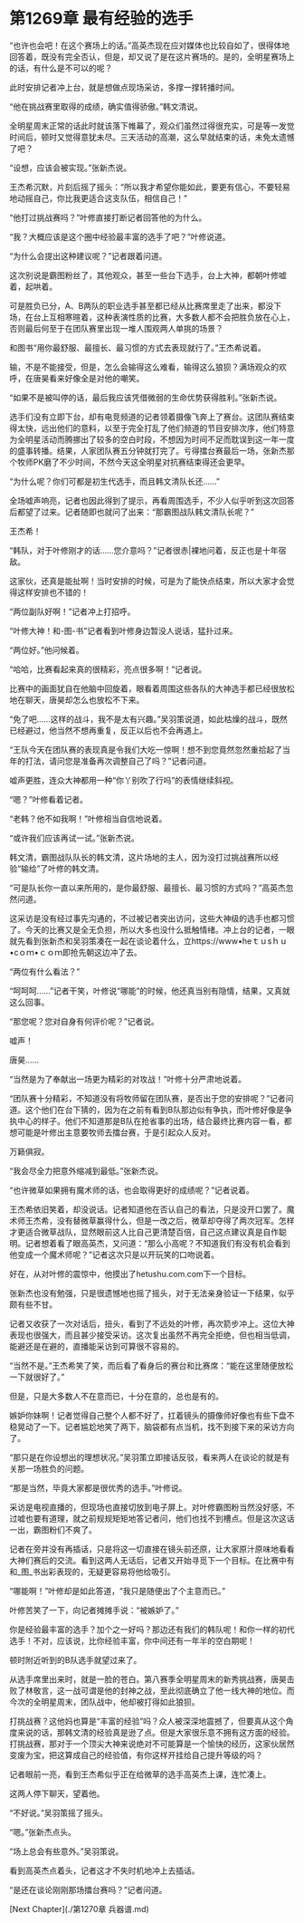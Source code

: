 # 第1269章 最有经验的选手

“也许也会吧！在这个赛场上的话。”高英杰现在应对媒体也比较自如了，很得体地回答着，既没有完全否认，但是，却又说了是在这片赛场的。是的，全明星赛场上的话，有什么是不可以的呢？

此时安排记者冲上台，就是想做点现场采访，多撑一撑转播时间。

“他在挑战赛里取得的成绩，确实值得骄傲。”韩文清说。

全明星周末正常的话此时就该落下帷幕了，观众们虽然过得很充实，可是等一发觉时间后，顿时又觉得意犹未尽。三天活动的高潮，这么早就结束的话，未免太遗憾了吧？

“设想，应该会被实现。”张新杰说。

王杰希沉默，片刻后摇了摇头：“所以我才希望你能如此，要更有信心，不要轻易地动摇自己，你比我更适合这支队伍，相信自己！”

“他打过挑战赛吗？”叶修直接打断记者回答他的为什么。

“我？大概应该是这个圈中经验最丰富的选手了吧？”叶修说道。

“为什么会提出这种建议呢？”记者跟着问道。

这次别说是霸图粉丝了，其他观众，甚至一些台下选手，台上大神，都朝叶修嘘着，起哄着。

可是胜负已分，A、B两队的职业选手甚至都已经从比赛席里走了出来，都没下场，在台上互相寒暄着，这种表演性质的比赛，大多数人都不会把胜负放在心上，否则最后何至于在团队赛里出现一堆人围观两人单挑的场景？

和图书“用你最舒服、最擅长、最习惯的方式去表现就行了。”王杰希说着。

输，不是不能接受，但是，怎么会输得这么难看，输得这么狼狈？满场观众的欢呼，在唐昊看来好像全是对他的嘲笑。

“如果不是被叫停的话，最后我应该凭借微弱的生命优势获得胜利。”张新杰说。

选手们没有立即下台，却有电竞频道的记者领着摄像飞奔上了赛台。这团队赛结束得太快，远出他们的意料，以至于完全打乱了他们频道的节目安排次序，他们特意为全明星活动而腾挪出了较多的空白时段，不想因为时间不足而耽误到这一年一度的盛事转播。结果，人家团队赛五分钟就打完了。亏得擂台赛最后一场，张新杰那个牧师PK磨了不少时间，不然今天这全明星对抗赛结束得还会更早。

“为什么呢？你们可都是初生代选手，而且韩文清队长还……”

全场嘘声响亮，记者也因此得到了提示，再看周围选手，不少人似乎听到这次回答后都望了过来。记者随即也就问了出来：“那霸图战队韩文清队长呢？”

王杰希！

“韩队，对于叶修刚才的话……您介意吗？”记者很赤|裸地问着，反正也是十年宿敌。

这家伙，还真是能扯啊！当时安排的时候，可是为了能快点结束，所以大家才会觉得这样安排也不错的！

“两位副队好啊！”记者冲上打招呼。

“叶修大神！和-图-书”记者看到叶修身边暂没人说话，猛扑过来。

“两位好。”他问候着。

“哈哈，比赛看起来真的很精彩，亮点很多啊！”记者说。

比赛中的画面犹自在他脑中回旋着，眼看着周围这些各队的大神选手都已经很放松地在聊天，唐昊却怎么也放松不下来。

“免了吧……这样的战斗，我不是太有兴趣。”吴羽策说道，如此枯燥的战斗，既然已经避过，他当然不想再重复，反正以后也不会再遇上。

“王队今天在团队赛的表现真是令我们大吃一惊啊！想不到您竟然忽然重拾起了当年的打法，请问您是准备再次调整自己了吗？”记者问道。

嘘声更胜，连众大神都用一种“你丫别吹了行吗”的表情继续斜视。

“嗯？”叶修看着记者。

“老韩？他不如我啊！”叶修相当自信地说着。

“或许我们应该再试一试。”张新杰说。

韩文清，霸图战队队长的韩文清，这片场地的主人，因为没打过挑战赛所以经验“输给”了叶修的韩文清。

“可是队长你一直以来所用的，是你最舒服、最擅长、最习惯的方式吗？”高英杰忽然问道。

这采访是没有经过事先沟通的，不过被记者突出访问，这些大神级的选手也都习惯了。今天的比赛又是全无负担，所以大多也没什么抵触情绪。冲上台的记者，一眼就先看到张新杰和吴羽策凑在一起在谈论着什么，立https://www•heｔｕsｈｕ•cｏｍ•ｃｏｍ即抢先朝这边冲了去。

“两位有什么看法？”

“呵呵呵……”记者干笑，叶修说“哪能”的时候，他还真当别有隐情，结果，又真就这么回事。

“那您呢？您对自身有何评价呢？”记者说。

嘘声！

唐昊……

“当然是为了奉献出一场更为精彩的对攻战！”叶修十分严肃地说着。

“团队赛十分精彩，不知道没有将牧师留在团队赛，是否出于您的安排呢？”记者问道。这个他们在台下猜的，因为在之前有看到B队那边似有争执，而叶修好像是争执中心的样子。他们不知道那是B队在抢省事的出场，结合最终比赛内容一看，都想可能是叶修出主意要牧师去擂台赛，于是引起众人反对。

万籁俱寂。

“我会尽全力把意外缩减到最低。”张新杰说。

“也许微草如果拥有魔术师的话，也会取得更好的成绩呢？”记者说着。

王杰希依旧笑着，却没说话。记者知道他在否认自己的看法，只是没开口罢了。魔术师王杰希，没有替微草赢得什么，但是一改之后，微草却夺得了两次冠军。怎样才更适合微草战队，显然眼前这人比自己更清楚百倍，自己这点建议真是自作聪明。记者想着看了眼高英杰，又问道：“那么小高呢？不知道我们有没有机会看到他变成一个魔术师呢？”记者这次只是以开玩笑的口吻说着。

好在，从对叶修的震惊中，他摸出了hetushu.com.com下一个目标。

张新杰也没有勉强，只是很遗憾地也摇了摇头，对于无法亲身验证一下结果，似乎颇有些不甘。

记者又收获了一次对话后，扭头，看到了不远处的叶修，再次箭步冲上。这位大神表现也很强大，而且甚少接受采访。这次复出虽然不再完全拒绝，但也相当低调，能避还是在避的，直播能采访到可算很不容易的。

“当然不是。”王杰希笑了笑，而后看了看身后的赛台和比赛席：“能在这里随便放松一下就很好了。”

但是，只是大多数人不在意而已，十分在意的，总也是有的。

嫉妒你妹啊！记者觉得自己整个人都不好了，扛着镜头的摄像师好像也有些下盘不稳晃动了一下。记者尴尬地笑了两下，脑袋都有点当机，找不到接下来的采访方向了。

“那只是在你设想出的理想状况。”吴羽策立即接话反驳，看来两人在谈论的就是有关那一场胜负的问题。

“那是当然，毕竟大家都是很优秀的选手。”叶修说。

采访是电视直播的，但现场也直接切放到电子屏上。对叶修霸图粉当然没好感，不过嘘也要有道理，就之前规规矩矩地答记者问，他们也找不到槽点。但是这次这话一出，霸图粉们不爽了。

记者在旁并没有再插话，只是将这一切直接在镜头前还原，让大家原汁原味地看看大神们赛后的交流。看到这两人无话后，记者又开始寻觅下一个目标。在比赛中有和_图_书出彩表现的，无疑更容易将他给吸引。

“哪能啊！”叶修却是如此答道，“我只是随便出了个主意而已。”

叶修苦笑了一下，向记者摊摊手说：“被嫉妒了。”

你是经验最丰富的选手？加个之一好吗？那边还有我们的韩队呢！和你一样的初代选手！不对，应该说，比你经验丰富，你中间还有一年半的空白期呢！

顿时附近听到的B队选手就望过来了。

从选手席里出来时，就是一脸的苍白。第八赛季全明星周末的新秀挑战赛，唐昊击败了林敬言，这一战可谓是他的封神之战，至此彻底确立了他一线大神的地位。而今次的全明星周末，团队战中，他却被打得如此狼狈。

打挑战赛？这他妈也算是“丰富的经验”吗？众人被深深地震撼了，但要真从这个角度来说的话，那韩文清的经验真是逊了点。但是大家很乐意不拥有这方面的经验。打挑战赛，那对于一个顶尖大神来说绝对不可能算是一个愉快的经历，这家伙居然变废为宝，把这算成自己的经验值，有你这样开挂给自己提升等级的吗？

记者眼前一亮，看到王杰希似乎正在给微草的选手高英杰上课，连忙凑上。

这两人停下聊天，望着他。

“不好说。”吴羽策摇了摇头。

“嗯。”张新杰点头。

“场上总会有些意外。”吴羽策说。

看到高英杰点着头，记者这才不失时机地冲上去插话。

“是还在谈论刚刚那场擂台赛吗？”记者问道。



[Next Chapter](./第1270章 兵器谱.md)